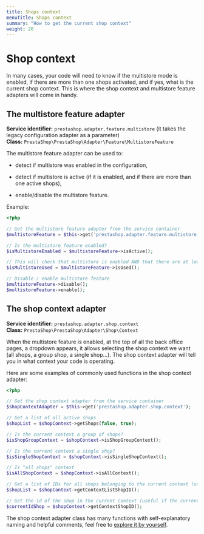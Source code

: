 ```yaml
---
title: Shops context
menuTitle: Shops context
summary: "How to get the current shop context"
weight: 20
---
```


# Shop context

In many cases, your code will need to know if the multistore mode is enabled, if there are more than one shops activated, and if yes, what is the current shop context. This is where the shop context and multistore feature adapters will come in handy.

## The multistore feature adapter

**Service identifier:** `prestashop.adapter.feature.multistore` (it takes the legacy configuration adapter as a parameter) <br>
**Class:** `PrestaShop\PrestaShop\Adapter\Feature\MultistoreFeature`


The multistore feature adapter can be used to:

- detect if multistore was enabled in the configuration,

- detect if multistore is active (if it is enabled, and if there are more than one active shops),

- enable/disable the multistore feature.

Example:

```php
<?php

// Get the multistore feature adapter from the service container
$multistoreFeature = $this->get('prestashop.adapter.feature.multistore');

// Is the multistore feature enabled?
$isMultistoreEnabled = $multistoreFeature->isActive();

// This will check that multistore is enabled AND that there are at least two active shops
$isMultistoreUsed = $multistoreFeature->isUsed();

// Disable / enable multistore feature
$multistoreFeature->disable();
$multistoreFeature->enable();

```

## The shop context adapter

**Service identifier:** `prestashop.adapter.shop.context` <br>
**Class:** `PrestaShop\PrestaShop\Adapter\Shop\Context`

When the multistore feature is enabled, at the top of all the back office pages, a dropdown appears, it allows selecting the shop context we want (all shops, a group shop, a single shop...). The shop context adapter will tell you in what context your code is operating.

Here are some examples of commonly used functions in the shop context adapter:

```php
<?php

// Get the shop context adapter from the service container
$shopContextAdapter = $this->get('prestashop.adapter.shop.context');

// Get a list of all active shops
$shopList = $shopContext->getShops(false, true);

// Is the current context a group of shops?
$isShopGroupContext = $shopContext->isShopGroupContext();

// Is the current context a single shop?
$isSingleShopContext = $shopContext->isSingleShopContext();

// Is "all shops" context
$isAllShopContext = $shopContext->isAllContext();

// Get a list of IDs for all shops belonging to the current context (useful is the current context is a group) 
$shopList = $shopContext->getContextListShopID();

// Get the id of the shop in the current context (useful if the current context is a single shop)
$currentIdShop = $shopContext->getContextShopID();
```

The shop context adapter class has many functions with self-explanatory naming and helpful comments, feel free to [explore it by yourself](https://github.com/PrestaShop/PrestaShop/blob/develop/src/Adapter/Shop/Context.php).
